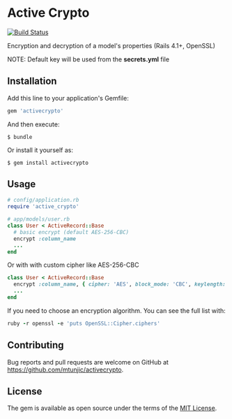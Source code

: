 # Active Crypto

[![Build Status](https://travis-ci.org/mtunjic/activecrypto.svg?branch=master)](https://travis-ci.org/mtunjic/activecrypto)

Encryption and decryption of a model's properties (Rails 4.1+, OpenSSL)

NOTE: Default key will be used from the **secrets.yml** file

## Installation

Add this line to your application's Gemfile:

```ruby
gem 'activecrypto'
```

And then execute:

    $ bundle

Or install it yourself as:

    $ gem install activecrypto

## Usage

```ruby
# config/application.rb
require 'active_crypto' 
```

```ruby
# app/models/user.rb
class User < ActiveRecord::Base
  # basic encrypt (default AES-256-CBC)
  encrypt :column_name
  ...
end
```

Or with with custom cipher like AES-256-CBC 

```ruby
class User < ActiveRecord::Base
  encrypt :column_name, { cipher: 'AES', block_mode: 'CBC', keylength: 256 }
  ...
end
```

If you need to choose an encryption algorithm. You can see the full list with:

```ruby
ruby -r openssl -e 'puts OpenSSL::Cipher.ciphers'
```

## Contributing

Bug reports and pull requests are welcome on GitHub at https://github.com/mtunjic/activecrypto.


## License

The gem is available as open source under the terms of the [MIT License](http://opensource.org/licenses/MIT).

